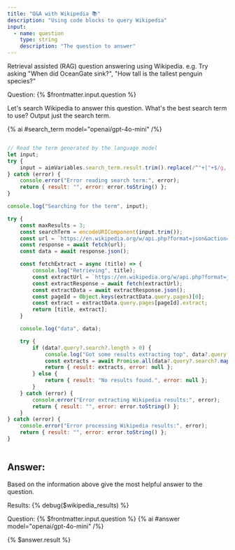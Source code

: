 ```yaml
---
title: "Q&A with Wikipedia 📚"
description: "Using code blocks to query Wikipedia"
input:
  - name: question
    type: string
    description: "The question to answer"
---
```


<!-- The code block is connected to the web so it can be used to hit external APIs too. This can be very useful in a number of ways. Here we show how it can be used to query for up-to-date information from Wikipedia. -->

Retrieval assisted (RAG) question answering using Wikipedia.
e.g. Try asking "When did OceanGate sink?", "How tall is the tallest penguin species?"

Question: {% $frontmatter.input.question %}

<!-- First we get the language model to generate a search term -->

Let's search Wikipedia to answer this question. What's the best search term to use? Output just the search term.

{% ai #search_term model="openai/gpt-4o-mini" /%}

<!-- This chunk of code will hit Wikipedia's API and extract the top 3 articles -->


```js {% #wikipedia_results %}

// Read the term generated by the language model
let input;
try {
    input = aimVariables.search_term.result.trim().replace(/^"+|"+$/g, '');
} catch (error) {
    console.error("Error reading search term:", error);
    return { result: "", error: error.toString() };
}

console.log("Searching for the term", input);

try {
    const maxResults = 3;
    const searchTerm = encodeURIComponent(input.trim());
    const url = `https://en.wikipedia.org/w/api.php?format=json&action=query&list=search&srsearch=${searchTerm}&srlimit=${maxResults}&utf8=&origin=*`;
    const response = await fetch(url);
    const data = await response.json();

    const fetchExtract = async (title) => {
        console.log("Retrieving", title);
        const extractUrl = `https://en.wikipedia.org/w/api.php?format=json&action=query&prop=extracts&exintro&explaintext&titles=${encodeURIComponent(title)}&redirects=1&origin=*`;
        const extractResponse = await fetch(extractUrl);
        const extractData = await extractResponse.json();
        const pageId = Object.keys(extractData.query.pages)[0];
        const extract = extractData.query.pages[pageId].extract;
        return [title, extract];
    }

    console.log("data", data);

    try {
        if (data?.query?.search?.length > 0) {
            console.log("Got some results extracting top", data?.query?.search?.length);
            const extracts = await Promise.all(data?.query?.search?.map(result => fetchExtract(result.title)));
            return { result: extracts, error: null };
        } else {
            return { result: "No results found.", error: null };
        }
    } catch (error) {
        console.error("Error extracting Wikipedia results:", error);
        return { result: "", error: error.toString() };
    }
} catch (error) {
    console.error("Error processing Wikipedia results:", error);
    return { result: "", error: error.toString() };
}
    
```
<!-- The code returns the top 3 Wikipedia articles that match the search term -->

## Answer:

Based on the information above give the most helpful answer to the question.


Results: {% debug($wikipedia_results) %}

Question: {% $frontmatter.input.question %}
{% ai #answer model="openai/gpt-4o-mini" /%}

{% $answer.result %}